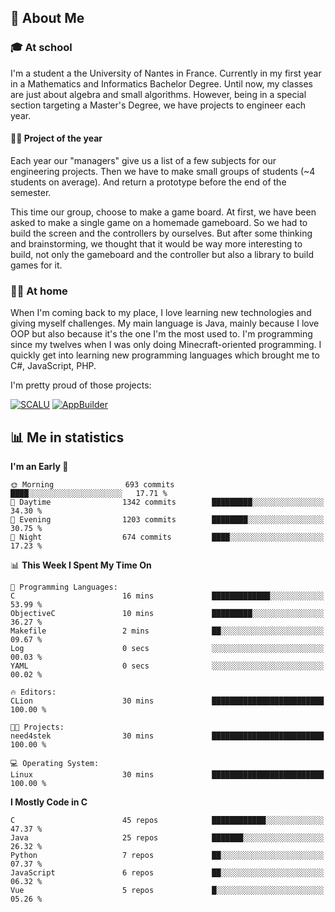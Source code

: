 ## 👀 About Me

### 🎓 At school

I'm a student a the University of Nantes in France. Currently in my first year in a Mathematics and Informatics Bachelor Degree. Until now, my classes are just about algebra and small algorithms. However, being in a special section targeting a Master's Degree, we have projects to engineer each year. 

#### 🔧🔬 Project of the year

Each year our "managers" give us a list of a few subjects for our engineering projects. Then we have to make small groups of students (~4 students on average). And return a prototype before the end of the semester.

This time our group, choose to make a game board. At first, we have been asked to make a single game on a homemade gameboard. So we had to build the screen and the controllers by ourselves. 
But after some thinking and brainstorming, we thought that it would be way more interesting to build, not only the gameboard and the controller but also a library to build games for it.

### 👨‍💻 At home

When I'm coming back to my place, I love learning new technologies and giving myself challenges. My main language is Java, mainly because I love OOP but also because it's the one I'm the most used to. I'm programming since my twelves when I was only doing Minecraft-oriented programming.  I quickly get into learning new programming languages which brought me to C#, JavaScript, PHP. 

I'm pretty proud of those projects:

[![SCALU](https://github-readme-stats.vercel.app/api/pin?username=renardfute&repo=SCALU)](https://github.com/renardfute/scalu)
[![AppBuilder](https://github-readme-stats.vercel.app/api/pin?username=pulsedev2&repo=AppBuilder)](https://github.com/pulsedev2/AppBuilder)

## 📊 Me in statistics
<!--START_SECTION:waka-->
**I'm an Early 🐤** 

```text
🌞 Morning                693 commits         ████░░░░░░░░░░░░░░░░░░░░░   17.71 % 
🌆 Daytime                1342 commits        █████████░░░░░░░░░░░░░░░░   34.30 % 
🌃 Evening                1203 commits        ████████░░░░░░░░░░░░░░░░░   30.75 % 
🌙 Night                  674 commits         ████░░░░░░░░░░░░░░░░░░░░░   17.23 % 
```


📊 **This Week I Spent My Time On** 

```text
💬 Programming Languages: 
C                        16 mins             █████████████░░░░░░░░░░░░   53.99 % 
ObjectiveC               10 mins             █████████░░░░░░░░░░░░░░░░   36.27 % 
Makefile                 2 mins              ██░░░░░░░░░░░░░░░░░░░░░░░   09.67 % 
Log                      0 secs              ░░░░░░░░░░░░░░░░░░░░░░░░░   00.03 % 
YAML                     0 secs              ░░░░░░░░░░░░░░░░░░░░░░░░░   00.02 % 

🔥 Editors: 
CLion                    30 mins             █████████████████████████   100.00 % 

🐱‍💻 Projects: 
need4stek                30 mins             █████████████████████████   100.00 % 

💻 Operating System: 
Linux                    30 mins             █████████████████████████   100.00 % 
```

**I Mostly Code in C** 

```text
C                        45 repos            ████████████░░░░░░░░░░░░░   47.37 % 
Java                     25 repos            ███████░░░░░░░░░░░░░░░░░░   26.32 % 
Python                   7 repos             ██░░░░░░░░░░░░░░░░░░░░░░░   07.37 % 
JavaScript               6 repos             ██░░░░░░░░░░░░░░░░░░░░░░░   06.32 % 
Vue                      5 repos             █░░░░░░░░░░░░░░░░░░░░░░░░   05.26 % 
```




<!--END_SECTION:waka-->
